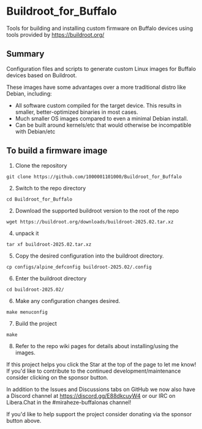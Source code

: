 # Buildroot_for_Buffalo

Tools for building and installing custom firmware on Buffalo devices using tools provided by https://buildroot.org/

## Summary
Configuration files and scripts to generate custom Linux images for Buffalo devices based on Buildroot. 

These images have some advantages over a more traditional distro like Debian, including:
* All software custom compiled for the target device. This results in smaller, better-optimized binaries in most cases.
* Much smaller OS images compared to even a minimal Debian install.
* Can be built around kernels/etc that would otherwise be incompatible with Debian/etc


## To build a firmware image
1. Clone the repository

`git clone https://github.com/1000001101000/Buildroot_for_Buffalo`

2. Switch to the repo directory

`cd Buildroot_for_Buffalo`

2. Download the supported buildroot version to the root of the repo

`wget https://buildroot.org/downloads/buildroot-2025.02.tar.xz`

4. unpack it

`tar xf buildroot-2025.02.tar.xz`

5. Copy the desired configuration into the buildroot directory.

`cp configs/alpine_defconfig buildroot-2025.02/.config`

6. Enter the buildroot directory

`cd buildroot-2025.02/`

6. Make any configuration changes desired.

`make menuconfig`

7. Build the project

`make`

8. Refer to the repo wiki pages for details about installing/using the images.


If this project helps you click the Star at the top of the page to let me know! If you'd like to contribute to the continued development/maintenance consider clicking on the sponsor button.

In addition to the Issues and Discussions tabs on GitHub we now also have a Discord channel at https://discord.gg/E88dkcuyW4 or our IRC on Libera.Chat in the #miraheze-buffalonas channel!

If you'd like to help support the project consider donating via the sponsor button above. 
